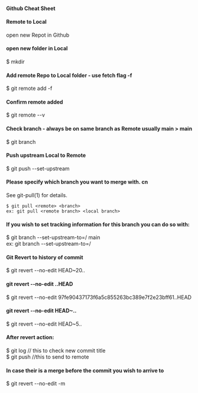 ####  Github Cheat Sheet
#### Remote to Local
 open new Repot in Github
<copy url>
 
#### open new folder in Local    
  $ mkdir <name>  
  
#### Add remote Repo to Local folder - use fetch flag -f
  $ git remote add -f <name> <Remote git url>  
  
#### Confirm remote added  
  $ git remote --v  
#### Check branch - always be on same branch as Remote usually main > main  
  $ git branch  
#### Push upstream Local to Remote  
  $ git push --set-upstream <name> <Remote branch>  
  
####  Please specify which branch you want to merge with.  cn
See git-pull(1) for details.  

    $ git pull <remote> <branch>  
    ex: git pull <remote branch> <local branch>  
#### If you wish to set tracking information for this branch you can do so with:  

   $ git branch --set-upstream-to=<remote>/<branch> main  
   ex:  git branch --set-upstream-to=<remote branch of remote repository>/<name of local branch>  
  
#### Git Revert to history of commit
$ git revert --no-edit HEAD~20..

#### git revert --no-edit <hash of commit>..HEAD
$ git revert --no-edit 97fe90437173f6a5c855263bc389e7f2e23bff61..HEAD

#### git revert --no-edit HEAD~<number to walk back on commit history>..
$ git revert --no-edit HEAD~5..

#### After revert action:
$ git log // this to check new commit title  
$ git push //this to send to remote  

#### In case their is a merge before the commit you wish to arrive to
$ git revert --no-edit -m <steps back after merge> <hash>  
